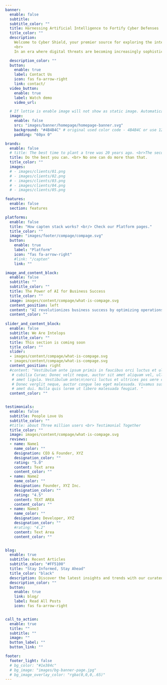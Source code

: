 ```yaml
---
banner:
  enable: false
  subtitle: 
  subtitle_color: ""
  title: Harnessing Artificial Intelligence to Fortify Cyber Defenses
  title_color: ""
  description:
    Welcome to Cyber Shield, your premier source for exploring the intersection of cybersecurity and artificial intelligence. 
    <br>
    In an era where digital threats are becoming increasingly sophisticated, our blog aims to keep you informed about the latest AI-driven strategies and technologies that are revolutionizing the field of cyber defense.

  description_color: ""
  button:
    enable: true
    label: Contact Us
    icon: fas fa-arrow-right
    link: contact/
  video_button:
    enable: true
    label: Watch demo
    video_url: 

  # If lottie is enable image will not show as static image. Automatically lottie animation will load.
  image:
    enable: false
    src: "images/banner/homepage/homepage-banner.svg"
    background: "#4B4B4C" # original used color code - 4B4B4C or use 121826 or 454545 or 4f4b49
    padding: "60px 0"

brands:
  enable: false
  # title: The best time to plant a tree was 20 years ago. <br>The second best time is now.
  title: Do the best you can. <br> No one can do more than that.
  title_color: ""
  images:
  # - images/clients/01.png
  # - images/clients/02.png
  # - images/clients/03.png
  # - images/clients/04.png
  # - images/clients/05.png

features:
  enable: false
  section: features

platforms:
  enable: false
  title: "How capten stack works? <br/> Check our Platform pages."
  title_color: ""
  image: "images/footer/compage/compage.svg"
  button:
    enable: true
    label: "Platform"
    icon: "fas fa-arrow-right"
    #link: "/capten"
    link: ""

image_and_content_block:
  enable: false
  subtitle: ""
  subtitle_color: ""
  title: The Power of AI for Business Success
  title_color: ""
  image: images/content/compage/what-is-compage.svg
  content_position: left
  content: "AI revolutionizes business success by optimizing operations, enhancing customer experiences, and driving innovation. By analyzing vast data sets, AI provides actionable insights, automates tasks, and personalizes marketing strategies, fostering growth and competitive advantage."
  content_color: ""
  
slider_and_content_block:
  enable: false
  subtitle: We Are Intelops
  subtitle_color: ""
  title: This section is coming soon
  title_color: ""
  slider:
  - images/content/compage/what-is-compage.svg
  - images/content/compage/what-is-compage.svg
  content_position: right
  #content: "Vestibulum ante ipsum primis in faucibus orci luctus et ultrices posuere
   # cubilia Curae; Donec velit neque, auctor sit amet aliquam vel, ullamcorper sit
   # amet ligula. Vestibulum ante\n\norci luctus et ultrices pos uere cubilia Curae;
   # Donec verglit neque, auctor congue leo eget malesuada. Vivamus susr cipit sit
   # amet dui. Nulla quis lorem ut libero malesuada feugiat. "
  content_color: ""


testimonials:
  enable: false
  subtitle: People Love Us
  subtitle_color: ""
  #title: about Three million users <br> Testimonial Together
  title_color: ""
  image: images/content/compage/what-is-compage.svg
  reviews:
  - name: Name1
    name_color: ""
    designation: CEO & Founder, XYZ
    designation_color: ""
    rating: "5.0"
    content: Text area
    content_color: ""
  - name: Name2
    name_color: ""
    designation: Founder, XYZ Inc.
    designation_color: ""
    rating: "4.5"
    content: TEXT AREA
    content_color: ""
  - name: Name3
    name_color: ""
    designation: Developer, XYZ
    designation_color: ""
    #rating: "4.2"
    content: Text Area
    content_color: ""


blog:
  enable: true
  subtitle: Recent Articles
  subtitle_color: "#FF5100"
  title: "Stay Informed, Stay Ahead"
  title_color: "black"
  description: Discover the latest insights and trends with our curated selection of recent articles <br>keeping you informed and inspired.
  description_color: ""
  button:
    enable: true
    link: blog/
    label: Read All Posts
    icon: fas fa-arrow-right


call_to_action:
  enable: true
  title: ""
  subtitle: ""
  image: ""
  button_label: ""
  button_link: ""

footer:
  footer_light: false
  # bg_color: "#1e384c"
  # bg_image: "images/bg-banner-page.jpg"
  # bg_image_overlay_color: "rgba(0,0,0,.65)"
---
```

